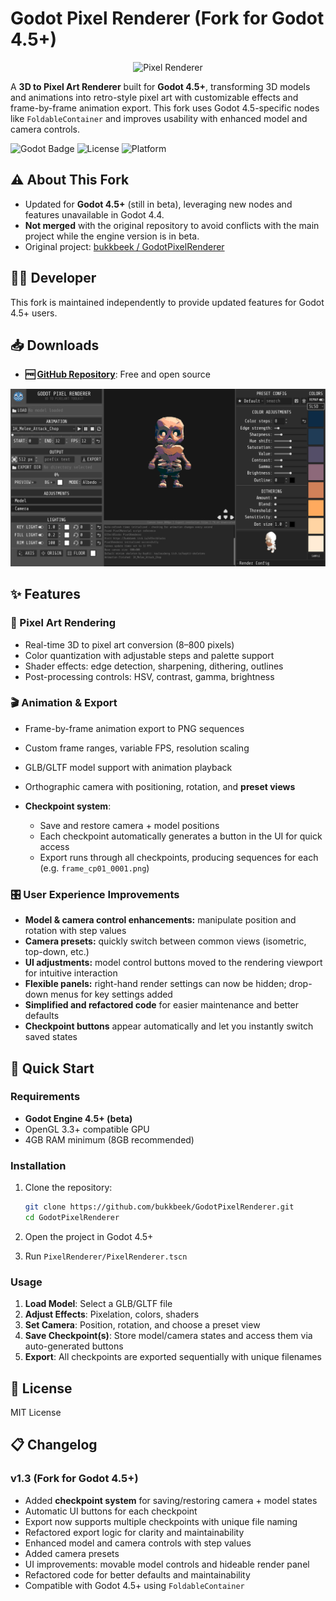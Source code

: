# Godot Pixel Renderer (Fork for Godot 4.5+)

<div align="center">
  <img src="Sample/PixelRendererGif.gif" alt="Pixel Renderer" width="256" height="256">
</div>

A **3D to Pixel Art Renderer** built for **Godot 4.5+**, transforming 3D models and animations into retro-style pixel art with customizable effects and frame-by-frame animation export. This fork uses Godot 4.5-specific nodes like `FoldableContainer` and improves usability with enhanced model and camera controls.

![Godot Badge](https://img.shields.io/badge/Godot-4.5+-blue.svg)
![License](https://img.shields.io/badge/License-MIT-green.svg)
![Platform](https://img.shields.io/badge/Platform-Windows%20%7C%20Linux%20%7C%20macOS-lightgrey)

## ⚠️ About This Fork

* Updated for **Godot 4.5+** (still in beta), leveraging new nodes and features unavailable in Godot 4.4.
* **Not merged** with the original repository to avoid conflicts with the main project while the engine version is in beta.
* Original project: [bukkbeek / GodotPixelRenderer](https://github.com/bukkbeek/GodotPixelRenderer)

## 👨‍💻 Developer

This fork is maintained independently to provide updated features for Godot 4.5+ users.

## 📥 Downloads

* **🆓 [GitHub Repository](https://github.com/bukkbeek/GodotPixelRenderer)**: Free and open source

<div align="center">
  <img src="PixelRenderer_screenshot.png" alt="Pixel Renderer Interface Screenshot" width="800">
</div>

## ✨ Features

### 🎨 Pixel Art Rendering

* Real-time 3D to pixel art conversion (8–800 pixels)
* Color quantization with adjustable steps and palette support
* Shader effects: edge detection, sharpening, dithering, outlines
* Post-processing controls: HSV, contrast, gamma, brightness

### 🎬 Animation & Export

* Frame-by-frame animation export to PNG sequences
* Custom frame ranges, variable FPS, resolution scaling
* GLB/GLTF model support with animation playback
* Orthographic camera with positioning, rotation, and **preset views**
* **Checkpoint system**:

  * Save and restore camera + model positions
  * Each checkpoint automatically generates a button in the UI for quick access
  * Export runs through all checkpoints, producing sequences for each (e.g. `frame_cp01_0001.png`)

### 🎛️ User Experience Improvements

* **Model & camera control enhancements:** manipulate position and rotation with step values
* **Camera presets:** quickly switch between common views (isometric, top-down, etc.)
* **UI adjustments:** model control buttons moved to the rendering viewport for intuitive interaction
* **Flexible panels:** right-hand render settings can now be hidden; drop-down menus for key settings added
* **Simplified and refactored code** for easier maintenance and better defaults
* **Checkpoint buttons** appear automatically and let you instantly switch saved states

## 🚀 Quick Start

### Requirements

* **Godot Engine 4.5+ (beta)**
* OpenGL 3.3+ compatible GPU
* 4GB RAM minimum (8GB recommended)

### Installation

1. Clone the repository:

   ```bash
   git clone https://github.com/bukkbeek/GodotPixelRenderer.git
   cd GodotPixelRenderer
   ```
2. Open the project in Godot 4.5+
3. Run `PixelRenderer/PixelRenderer.tscn`

### Usage

1. **Load Model**: Select a GLB/GLTF file
2. **Adjust Effects**: Pixelation, colors, shaders
3. **Set Camera**: Position, rotation, and choose a preset view
4. **Save Checkpoint(s)**: Store model/camera states and access them via auto-generated buttons
5. **Export**: All checkpoints are exported sequentially with unique filenames

## 📄 License

MIT License

## 📋 Changelog

### v1.3 (Fork for Godot 4.5+)

* Added **checkpoint system** for saving/restoring camera + model states
* Automatic UI buttons for each checkpoint
* Export now supports multiple checkpoints with unique file naming
* Refactored export logic for clarity and maintainability
* Enhanced model and camera controls with step values
* Added camera presets
* UI improvements: movable model controls and hideable render panel
* Refactored code for better defaults and maintainability
* Compatible with Godot 4.5+ using `FoldableContainer`

